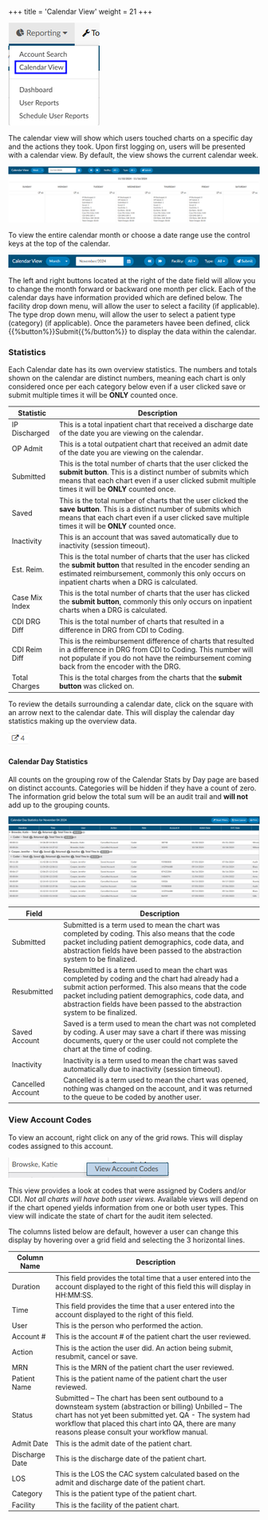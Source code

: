 +++
title = 'Calendar View'
weight = 21
+++

![Calendar View](CalendarView.png)

The calendar view will show which users touched charts on a specific day and the actions they took. Upon first
logging on, users will be presented with a calendar view. By default, the view shows the current calendar week.

![Calendar View per Week](WeekView.png)

To view the entire calendar month or choose a date range use the control keys at the top of the calendar.

![Calendar View Control Keys](ControlKeys.png)

The left and right buttons located at the right of the date field will allow you to change the month
forward or backward one month per click. Each of the calendar days have information provided which
are defined below. The facility drop down menu, will allow the user to select a facility (if applicable). The type drop down menu, will allow the user to select a patient type (category) (if applicable). Once the parameters havee been defined, click {{%button%}}Submit{{%/button%}} to display the data within the calendar.

### Statistics

Each Calendar date has its own overview statistics. The numbers and totals shown on the calendar are 
distinct numbers, meaning each chart is only considered once per each category below even if a 
user clicked save or submit multiple times it will be **ONLY** counted once.

| Statistic            | Description |
| -------------------- | ----------- |
| IP Discharged        | This is a total inpatient chart that received a discharge date of the date you are viewing on the calendar. |
| OP Admit             | This is a total outpatient chart that received an admit date of the date you are viewing on the calendar. |
| Submitted            | This is the total number of charts that the user clicked the **submit button**. This is a distinct number of submits which means that each chart even if a user clicked submit multiple times it will be **ONLY** counted once. |
| Saved                | This is the total number of charts that the user clicked the **save button**. This is a distinct number of submits which means that each chart even if a user clicked save multiple times it will be **ONLY** counted once. |
| Inactivity           | This is an account that was saved automatically due to inactivity (session timeout). |
| Est. Reim.           | This is the total number of charts that the user has clicked the **submit button** that resulted in the encoder sending an estimated reimbursement, commonly this only occurs on inpatient charts when a DRG is calculated. |
| Case Mix Index       | This is the total number of charts that the user has clicked the **submit button**, commonly this only occurs on inpatient charts when a DRG is calculated. |
| CDI DRG Diff         | This is the total number of charts that resulted in a difference in DRG from CDI to Coding. |
| CDI Reim Diff        | This is the reimbursement difference of charts that resulted in a difference in DRG from CDI to Coding. This number will not populate if you do not have the reimbursement coming back from the encoder with the DRG. |
| Total Charges        | This is the total charges from the charts that the **submit button** was clicked on. |

To review the details surrounding a calendar date, click on the square with an arrow next to the calendar
date. This will display the calendar day statistics making up the overview data.

![Pop Out Icon](PopoutIcon.png)

#### Calendar Day Statistics

All counts on the grouping row of the Calendar Stats by Day page are based on distinct accounts.
Categories will be hidden if they have a count of zero. The information grid below the total sum will be
an audit trail and **will not** add up to the grouping counts.

![Calendar Day Statistics](DayStats.png)

| Field              | Description |
| ------------------ | ----------- |
| Submitted          | Submitted is a term used to mean the chart was completed by coding. This also means that the code packet including patient demographics, code data, and abstraction fields have been passed to the abstraction system to be finalized. |
| Resubmitted        | Resubmitted is a term used to mean the chart was completed by coding and the chart had already had a submit action performed. This also means that the code packet including patient demographics, code data, and abstraction fields have been passed to the abstraction system to be finalized. |
| Saved Account      | Saved is a term used to mean the chart was not completed by coding. A user may save a chart if there was missing documents, query or the user could not complete the chart at the time of coding. |
| Inactivity         | Inactivity is a term used to mean the chart was saved automatically due to inactivity (session timeout). |
| Cancelled Account  | Cancelled is a term used to mean the chart was opened, nothing was changed on the account, and it was returned to the queue to be coded by another user. |


### View Account Codes

To view an account, right click on any of the grid rows. This will display codes assigned to this account.

![View Account Codes](ViewAccountCodes.png)

This view provides a look at codes that were assigned by Coders and/or CDI. *Not all charts will have both user views.* Available views will depend on if the chart opened yields information from one or both user types. This view will indicate the state of chart for the audit item selected.

The columns listed below are default, however a user can change this display by hovering over a grid field and selecting the 3 horizontal lines.

| Column Name    | Description |
| -------------- | ----------- |
| Duration       | This field provides the total time that a user entered into the account displayed to the right of this field this will display in HH:MM:SS. |
| Time           | This field provides the time that a user entered into the account displayed to the right of this field. |
| User           | This is the person who performed the action. |
| Account #      | This is the account # of the patient chart the user reviewed. |
| Action         | This is the action the user did. An action being submit, resubmit, cancel or save. |
| MRN            | This is the MRN of the patient chart the user reviewed. |
| Patient Name   | This is the patient name of the patient chart the user reviewed. |
| Status         | Submitted – The chart has been sent outbound to a downsteam system (abstraction or billing) Unbilled – The chart has not yet been submitted yet. QA - The system had workflow that placed this chart into QA, there are many reasons please consult your workflow manual. |
| Admit Date     | This is the admit date of the patient chart. |
| Discharge Date | This is the discharge date of the patient chart. |
| LOS            | This is the LOS the CAC system calculated based on the admit and discharge date of the patient chart. |
| Category       | This is the patient type of the patient chart. |
| Facility       | This is the facility of the patient chart. |
